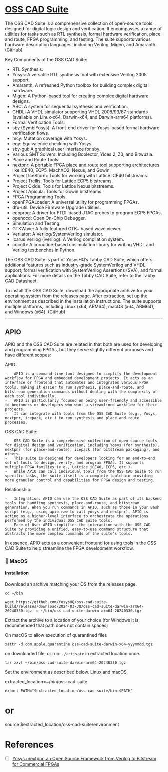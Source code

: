 # [OSS CAD Suite](https://github.com/YosysHQ/oss-cad-suite-build)

The OSS CAD Suite is a comprehensive collection of open-source tools designed for digital logic design and verification. It encompasses a range of utilities for tasks such as RTL synthesis, formal hardware verification, place and route, FPGA programming, and testing. The suite supports various hardware description languages, including Verilog, Migen, and Amaranth. (GitHub)

Key Components of the OSS CAD Suite:

-	RTL Synthesis:
-	Yosys: A versatile RTL synthesis tool with extensive Verilog 2005 support.
-	Amaranth: A refreshed Python toolbox for building complex digital hardware.
-	Migen: A Python-based tool for creating complex digital hardware designs.
-	ABC: A system for sequential synthesis and verification.
-	GHDL: A VHDL simulator supporting VHDL 2008/93/87 standards (available on Linux-x64, Darwin-x64, and Darwin-arm64 platforms).
-	Formal Verification Tools:
-	sby (SymbiYosys): A front-end driver for Yosys-based formal hardware verification flows.
-	mcy: Mutation coverage with Yosys.
-	eqy: Equivalence checking with Yosys.
-	sby-gui: A graphical user interface for sby.
-	Various SMT Solvers: Including Boolector, Yices 2, Z3, and Bitwuzla.
-	Place and Route Tools:
-	nextpnr: A portable FPGA place and route tool supporting architectures like iCE40, ECP5, MachXO2, Nexus, and Gowin.
-	Project IceStorm: Tools for working with Lattice ICE40 bitstreams.
-	Project Trellis: Tools for Lattice ECP5 bitstreams.
-	Project Oxide: Tools for Lattice Nexus bitstreams.
-	Project Apicula: Tools for Gowin bitstreams.
-	FPGA Programming Tools:
-	openFPGALoader: A universal utility for programming FPGAs.
-	dfu-util: Device Firmware Upgrade utilities.
-	ecpprog: A driver for FTDI-based JTAG probes to program ECP5 FPGAs.
-	openocd: Open On-Chip Debugger.
-	Simulation and Testing:
-	GTKWave: A fully featured GTK+ based wave viewer.
-	Verilator: A Verilog/SystemVerilog simulator.
-	Icarus Verilog (iverilog): A Verilog compilation system.
-	cocotb: A coroutine-based cosimulation library for writing VHDL and Verilog testbenches in Python.

The OSS CAD Suite is part of YosysHQ’s Tabby CAD Suite, which offers additional features such as industry-grade SystemVerilog and VHDL support, formal verification with SystemVerilog Assertions (SVA), and formal applications. For more details on the Tabby CAD Suite, refer to the Tabby CAD Datasheet.

To install the OSS CAD Suite, download the appropriate archive for your operating system from the releases page. After extraction, set up the environment as described in the installation instructions. The suite supports multiple platforms, including Linux (x64, ARM64), macOS (x64, ARM64), and Windows (x64). (GitHub)

---

## APIO

APIO and the OSS CAD Suite are related in that both are used for developing and programming FPGAs, but they serve slightly different purposes and have different scopes:

APIO:

	-	APIO is a command-line tool designed to simplify the development workflow for FPGA and embedded development projects. It acts as an interface or frontend that automates and integrates various FPGA tools, making it easier to run synthesis, place-and-route, and bitstream generation commands without dealing with the complexity of each tool individually.
	-	APIO is particularly focused on being user-friendly and accessible to beginners or developers who want a streamlined workflow for their projects.
	-	It can integrate with tools from the OSS CAD Suite (e.g., Yosys, nextpnr, icepack, etc.) to run synthesis and place-and-route processes.

OSS CAD Suite:

	-	OSS CAD Suite is a comprehensive collection of open-source tools for digital design and verification, including Yosys (for synthesis), nextpnr (for place-and-route), icepack (for bitstream packaging), and others.
	-	This suite is designed for developers looking for an end-to-end set of tools to design, verify, and program FPGAs. It supports multiple FPGA families (e.g., Lattice iCE40, ECP5, etc.).
	-	While APIO can call individual tools from the OSS CAD Suite to run specific tasks, the suite itself is a complete toolchain providing more granular control and capabilities for FPGA design and testing.

Relationship:

	-	Integration: APIO can use the OSS CAD Suite as part of its backend tools for handling synthesis, place-and-route, and bitstream generation. When you run commands in APIO, such as those in your Bash script (e.g., using apio raw to call yosys and nextpnr), APIO is acting as a higher-level interface to orchestrate the operations performed by the individual OSS CAD Suite tools.
	-	Ease of Use: APIO simplifies the interaction with the OSS CAD Suite by providing a unified, easy-to-use command structure that abstracts the more complex commands of the suite’s tools.

In essence, APIO acts as a convenient frontend for using tools in the OSS CAD Suite to help streamline the FPGA development workflow.


### :apple: MacOS

#### Installation

Download an archive matching your OS from the releases page.

```
cd ~/bin
```

```
wget https://github.com/YosysHQ/oss-cad-suite-build/releases/download/2024-03-30/oss-cad-suite-darwin-arm64-20240330.tgz -o ~/bin/oss-cad-suite-darwin-arm64-20240330.tgz
```

Extract the archive to a location of your choice (for Windows it is recommended that path does not contain spaces)


On macOS to allow execution of quarantined files 
```
xattr -d com.apple.quarantine oss-cad-suite-darwin-x64-yyymmdd.tgz
```
 on downloaded file, or run: `./activate` in extracted location once.

```
tar zxvf ~/bin/oss-cad-suite-darwin-arm64-20240330.tgz
```

Set the environment as described below.
Linux and macOS

extracted_location=~/bin/oss-cad-suite

```
export PATH="$extracted_location/oss-cad-suite/bin:$PATH"
```

# or

source $extracted_location/oss-cad-suite/environment

# References

- [ ] [Yosys+nextpnr: an Open Source Framework from Verilog to Bitstream for Commercial FPGAs](https://arxiv.org/pdf/1903.10407)
